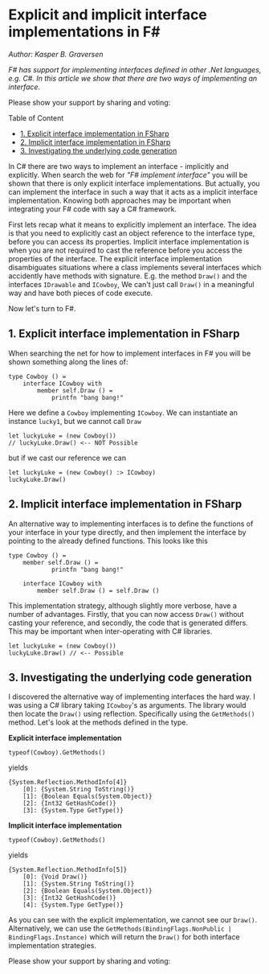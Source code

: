 ﻿# Explicit and implicit interface implementations in F#
*Author: Kasper B. Graversen*
<ArticleHeaderUrls/>
<Categories Tags="FSharp">
</Categories>

*F# has support for implementing interfaces defined in other .Net languages, e.g. C#. In this article we show that there are two ways of implementing an interface.*

Please show your support by sharing and voting:

<SocialShareButtons>
</SocialShareButtons>

Table of Content

   * [1. Explicit interface implementation in FSharp](#explicit-interface-implementation-in-fsharp)
   * [2. Implicit interface implementation in FSharp](#implicit-interface-implementation-in-fsharp)
   * [3. Investigating the underlying code generation](#investigating-the-underlying-code-generation)
   
   
   
In C# there are two ways to implement an interface - implicitly and explicitly. When search the web for *"F# implement interface"* you will be shown that there is only explicit interface implementations. But actually, you can implement the interface in such a way that it acts as a implicit interface implementation. Knowing both approaches may be important when integrating your F# code with say a C# framework.

First lets recap what it means to explicitly implement an interface. The idea is that you need to explicitly cast an object reference to the interface type, before you can access its properties. Implicit interface implementation is when you are not required to cast the reference before you access the properties of the interface. The explicit interface implementation disambiguates situations where a class implements several interfaces which accidently have methods with signature. E.g. the method `Draw()` and the interfaces `IDrawable` and `ICowboy`, We can't just call `Draw()` in a meaningful way and have both pieces of code execute. 

Now let's turn to F#.

## 1. Explicit interface implementation in FSharp

When searching the net for how to implement interfaces in F# you will be shown something along the lines of:

```
type Cowboy () =
    interface ICowboy with
        member self.Draw () =
            printfn "bang bang!"
```


Here we define a `Cowboy` implementing `ICowboy`.  We can instantiate an instance `lucky1`, but we cannot call `Draw`


``` 
let luckyLuke = (new Cowboy())
// luckyLuke.Draw() <-- NOT Possible
```

but if we cast our reference we can 

```
let luckyLuke = (new Cowboy() :> ICowboy)
luckyLuke.Draw()
```




## 2. Implicit interface implementation in FSharp
An alternative way to implementing interfaces is to define the functions of your interface in your type directly, and then implement the interface by pointing to the already defined functions. This looks like this

```
type Cowboy () =
    member self.Draw () =
            printfn "bang bang!"

    interface ICowboy with
        member self.Draw () = self.Draw ()
```

This implementation strategy, although slightly more verbose, have a number of advantages. Firstly, that you can now access `Draw()` without casting your reference, and secondly, the code that is generated differs. This may be important when inter-operating with C# libraries.


``` 
let luckyLuke = (new Cowboy())
luckyLuke.Draw() // <-- Possible
```

 
## 3. Investigating the underlying code generation

I discovered the alternative way of implementing interfaces the hard way. I was using a C# library taking `ICowboy`'s as arguments. The library would then locate the `Draw()` using reflection. Specifically using the `GetMethods()` method. Let's look at the methods defined in the type.


**Explicit interface implementation**

```
typeof(Cowboy).GetMethods()
```

yields

```
{System.Reflection.MethodInfo[4]}
    [0]: {System.String ToString()}
    [1]: {Boolean Equals(System.Object)}
    [2]: {Int32 GetHashCode()}
    [3]: {System.Type GetType()}
```


**Implicit interface implementation**

```
typeof(Cowboy).GetMethods()
```
yields

```
{System.Reflection.MethodInfo[5]}
    [0]: {Void Draw()}
    [1]: {System.String ToString()}
    [2]: {Boolean Equals(System.Object)}
    [3]: {Int32 GetHashCode()}
    [4]: {System.Type GetType()}
```


As you can see with the explicit implementation, we cannot see our `Draw()`. Alternatively, we can use the `GetMethods(BindingFlags.NonPublic | BindingFlags.Instance)` which will return the `Draw()` for both interface implementation strategies.



Please show your support by sharing and voting:
<SocialShareButtons>
</SocialShareButtons>



<br><br>
<CommentText>
</CommentText>

<br><br>
